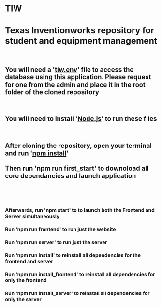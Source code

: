 # TIW
<h1>Texas Inventionworks repository for student and equipment management</h1>
<br>

<h2>You will need a '<ins>tiw.env</ins>' file to access the database using this application. Please request for one from the admin and place it in the root folder of the cloned repository</h2>

<br>

<h2>You will need to install '<a href="https://nodejs.org/en/"><ins>Node.js</ins></a>' to run these files</h2>

<br>

<h2>After cloning the repository, open your terminal and run '<ins>npm install</ins>' <br> <br> Then run 'npm run first_start' to downoload all core dependancies and launch application</h2>
<br>
<br>
<br>
<h3>Afterwards, run 'npm start' to to launch both the Frontend and Server simultaneously</h3>

<h3>Run 'npm run frontend' to run just the website</h3>

<h3>Run 'npm run server' to run just the server</h3>

<h3>Run 'npm run install' to reinstall all dependencies for the frontend and server</h3>

<h3>Run 'npm run install_frontend' to reinstall all dependencies for only the frontend</h3>

<h3>Run 'npm run install_server' to reinstall all dependencies for only the server</h3>
